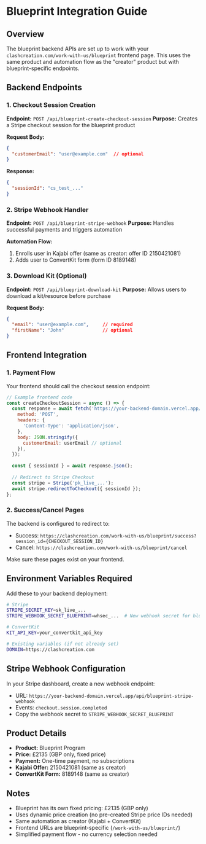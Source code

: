 # Blueprint Integration Guide

## Overview
The blueprint backend APIs are set up to work with your `clashcreation.com/work-with-us/blueprint` frontend page. This uses the same product and automation flow as the "creator" product but with blueprint-specific endpoints.

## Backend Endpoints

### 1. Checkout Session Creation
**Endpoint:** `POST /api/blueprint-create-checkout-session`
**Purpose:** Creates a Stripe checkout session for the blueprint product

**Request Body:**
```json
{
  "customerEmail": "user@example.com"  // optional
}
```

**Response:**
```json
{
  "sessionId": "cs_test_..."
}
```

### 2. Stripe Webhook Handler
**Endpoint:** `POST /api/blueprint-stripe-webhook`
**Purpose:** Handles successful payments and triggers automation

**Automation Flow:**
1. Enrolls user in Kajabi offer (same as creator: offer ID 2150421081)
2. Adds user to ConvertKit form (form ID 8189148)

### 3. Download Kit (Optional)
**Endpoint:** `POST /api/blueprint-download-kit`
**Purpose:** Allows users to download a kit/resource before purchase

**Request Body:**
```json
{
  "email": "user@example.com",     // required
  "firstName": "John"              // optional
}
```

## Frontend Integration

### 1. Payment Flow
Your frontend should call the checkout session endpoint:

```javascript
// Example frontend code
const createCheckoutSession = async () => {
  const response = await fetch('https://your-backend-domain.vercel.app/api/blueprint-create-checkout-session', {
    method: 'POST',
    headers: {
      'Content-Type': 'application/json',
    },
    body: JSON.stringify({
      customerEmail: userEmail // optional
    }),
  });
  
  const { sessionId } = await response.json();
  
  // Redirect to Stripe Checkout
  const stripe = Stripe('pk_live_...');
  await stripe.redirectToCheckout({ sessionId });
};
```

### 2. Success/Cancel Pages
The backend is configured to redirect to:
- Success: `https://clashcreation.com/work-with-us/blueprint/success?session_id={CHECKOUT_SESSION_ID}`
- Cancel: `https://clashcreation.com/work-with-us/blueprint/cancel`

Make sure these pages exist on your frontend.

## Environment Variables Required

Add these to your backend deployment:

```bash
# Stripe
STRIPE_SECRET_KEY=sk_live_...
STRIPE_WEBHOOK_SECRET_BLUEPRINT=whsec_...  # New webhook secret for blueprint

# ConvertKit
KIT_API_KEY=your_convertkit_api_key

# Existing variables (if not already set)
DOMAIN=https://clashcreation.com
```

## Stripe Webhook Configuration

In your Stripe dashboard, create a new webhook endpoint:
- URL: `https://your-backend-domain.vercel.app/api/blueprint-stripe-webhook`
- Events: `checkout.session.completed`
- Copy the webhook secret to `STRIPE_WEBHOOK_SECRET_BLUEPRINT`

## Product Details

- **Product:** Blueprint Program
- **Price:** £2135 (GBP only, fixed price)
- **Payment:** One-time payment, no subscriptions
- **Kajabi Offer:** 2150421081 (same as creator)
- **ConvertKit Form:** 8189148 (same as creator)

## Notes

- Blueprint has its own fixed pricing: £2135 (GBP only)
- Uses dynamic price creation (no pre-created Stripe price IDs needed)
- Same automation as creator (Kajabi + ConvertKit)
- Frontend URLs are blueprint-specific (`/work-with-us/blueprint/`)
- Simplified payment flow - no currency selection needed 